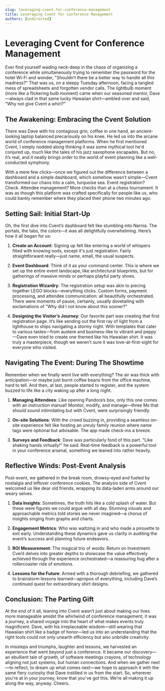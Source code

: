 ```yaml
---
slug: leveraging-cvent-for-conference-management
title: Leveraging Cvent for Conference Management
authors: [undirected]
---
```



# Leveraging Cvent for Conference Management

Ever find yourself wading neck-deep in the chaos of organizing a conference while simultaneously trying to remember the password for the hotel Wi-Fi and wonder, "Shouldn’t there be a better way to handle all this madness?" That was us, on a sleepy Tuesday afternoon, facing a tangled mess of spreadsheets and forgotten vendor calls. The lightbulb moment (more like a flickering bulb moment) came when our seasoned mentor, Dave—always clad in that same lucky Hawaiian shirt—ambled over and said, "Why not give Cvent a whirl?" 

## The Awakening: Embracing the Cvent Solution

There was Dave with his contagious grin, coffee in one hand, an ancient-looking laptop balanced precariously on his knee. He led us into the arcane world of conference management platforms. When he first mentioned Cvent, I simply nodded along thinking it was some mythical tool he'd conjured up, much like the tales of his jazz saxophone escapades. But no, it’s real, and it neatly brings order to the world of event planning like a well-conducted symphony.

With a mere few clicks—once we figured out the difference between a dashboard and a simple dashboard, which somehow wasn’t simple—Cvent transformed our chaos into a calm, turquoise sea. Event registration? Check. Attendee management? More checks than at a chess tournament. It was as though this platform was crafted specifically for people like us, who could barely remember where they placed their phone two minutes ago.

## Setting Sail: Initial Start-Up

Oh, the first dive into Cvent’s dashboard felt like stumbling into Narnia. The portals, the tabs, the colors—it was all delightfully overwhelming. Here’s how it all began for us:

1. **Create an Account**: Signing up felt like entering a world of whispers filled with knowing nods, except it's just registration. Fairly straightforward really—just name, email, the usual suspects.

2. **Event Dashboard**: Think of it as your command center. This is where we set up the entire event landscape, like architectural blueprints, but for gatherings of massive minds or perhaps playful party shoes.

3. **Registration Wizardry**: The registration setup was akin to piecing together LEGO blocks—everything clicks. Custom forms, payment processing, and attendee communication: all beautifully orchestrated. There were moments of pause, certainly, usually dovetailing with exclamations of "Why did I not know about this sooner?"

4. **Designing the Visitor’s Journey**: Our favorite part was creating that first registration page. It’s like sending out the first ray of light from a lighthouse to ships navigating a stormy night. With templates that cater to various tastes—from austere and business-like to vibrant and peppy—Dave even tried to create one themed like his Hawaiian shirt. It was truly a masterpiece, though we weren’t sure it was love-at-first-sight for everyone who visited.

## Navigating The Event: During The Showtime

Remember when we finally went live with everything? The air was thick with anticipation—or maybe just burnt coffee beans from the office machine, hard to tell. And then, at last, people started to register, and the system buzzed to life like a city waking up after a long night. 

1. **Managing Attendees**: Like opening Pandora’s box, only this one comes with an instruction manual! Monitor, modify, and manage—three Ms that should sound intimidating but with Cvent, were surprisingly friendly.

2. **On-site Solutions**: With the crowd buzzing in, providing a seamless on-site experience felt like hosting an unruly family reunion where name tags were optional but advisable. The app made check-ins a breeze. 

3. **Surveys and Feedback**: Dave was particularly fond of this part. "Like shaking hands virtually!" he said. Real-time feedback is a powerful tool in your conference arsenal, something we leaned into rather heavily.

## Reflective Winds: Post-Event Analysis

Post-event, we gathered in the break room, drowsy-eyed and fueled by nostalgia and leftover conference cookies. The analysis side of Cvent welcomed us like dear old friends, wrapping its data-laden arms around our weary selves.

1. **Data Insights**: Sometimes, the truth hits like a cold splash of water. But these were figures we could argue with all day. Stunning visuals and approachable metrics told stories we never imagined—a chorus of insights singing from graphs and charts.

2. **Engagement Metrics**: Who was waltzing in and who made a pirouette to exit early. Understanding these dynamics gave us clarity in auditing the event’s success and planning future endeavors.

3. **ROI Measurement**: The magical trio of words: Return on Investment. Cvent delves into greater depths to showcase the value effectively achieved through the experience orchestrated—a reassuring hug after a rollercoaster ride of emotions.

4. **Lessons for the Future**: Armed with a thorough debriefing, we gathered to brainstorm lessons learned—apropos of everything, including Dave’s continued quest for extraordinary shirt designs.

## Conclusion: The Parting Gift

At the end of it all, leaning into Cvent wasn’t just about making our lives more manageable amidst the whirlwind of conference management; it was a journey, a shared voyage into the heart of what makes events truly magnificent. Dave, with his irreplaceable wisdom—still wearing that Hawaiian shirt like a badge of honor—led us into an understanding that the right tools could not only unearth efficiency but also unbridle creativity.

In missteps and triumphs, laughter and lessons, we harvested an experience that went beyond just a conference. It became our discovery—an ebullient tale of growth, of software meetings crayons, of technology aligning not just systems, but human connections. And when we gather next—to reflect, to dream up what comes next—we hope to approach it with the same fiery curiosity that Dave instilled in us from the start. So, wherever you're at in your journey, know that you've got this. We’re all making it up along the way, anyway. Cheers.